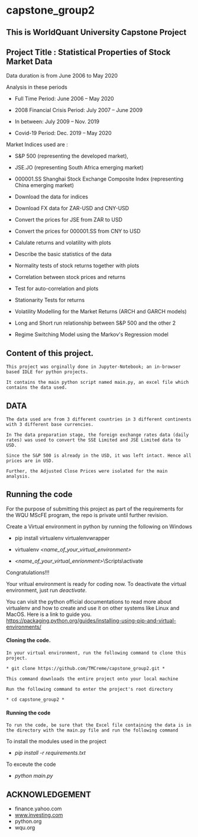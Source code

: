# capstone_group2

## This is WorldQuant University Capstone Project 
## Project Title : Statistical Properties of Stock Market Data


Data duration is from June 2006 to May 2020


Analysis in these periods

* Full Time Period: June 2006 – May 2020

* 2008 Financial Crisis Period: July 2007 – June 2009

* In between: July 2009 – Nov. 2019

* Covid-19 Period: Dec. 2019 – May 2020


Market Indices used are : 
* S&P 500 (representing the developed market),

* JSE.JO (representing South Africa emerging market) 

* 000001.SS Shanghai Stock Exchange Composite Index (representing China emerging market)

* Download the data for indices
* Download FX data for ZAR-USD and CNY-USD 
* Convert the prices for JSE from ZAR to USD
* Convert the prices for 000001.SS from CNY to USD
* Calulate returns and volatility with plots
* Describe the basic statistics of the data
* Normality tests of stock returns together with plots
* Correlation between stock prices and returns
* Test for auto-correlation and plots
* Stationarity Tests for returns 
* Volatility Modelling for the Market Returns (ARCH and GARCH models) 
* Long and Short run relationship between S&P 500 and the other 2 
* Regime Switching Model using the Markov's Regression model 


## Content of this project. 
    This project was orginally done in Jupyter-Notebook; an in-browser based IDLE for python projects.

    It contains the main python script named main.py, an excel file which contains the data used. 

## DATA
    The data used are from 3 different countries in 3 different continents with 3 different base currencies. 

    In The data preparation stage, the foreign exchange rates data (daily rates) was used to convert the SSE Limited and JSE Limited data to USD.
    
    Since the S&P 500 is already in the USD, it was left intact. Hence all prices are in USD.

    Further, the Adjusted Close Prices were isolated for the main analysis. 

## Running the code
For the purpose of submitting this project as part of the requirements for the WQU MScFE program, the repo is private until further revision. 

Create a Virtual environment in python by running the following on Windows

* pip install virtualenv virtualenvwrapper

* virtualenv *<name_of_your_virtual_environment>*

* *<name_of_your_virtual_enrionment>*\Scripts\activate 


Congratulations!!! 

Your vritual environment is ready for coding now. To deactivate the virtual environment, just run *deactivate*.

You can visit the python official documentations to read more about virtualenv and how to create and use it on other systems like Linux and MacOS. Here is a link to guide you. https://packaging.python.org/guides/installing-using-pip-and-virtual-environments/ 


#### Cloning the code. 
    In your virtual environment, run the following command to clone this project.

    * git clone https://github.com/TMCreme/capstone_group2.git *
    
    This command downloads the entire project onto your local machine 
    
    Run the following command to enter the project's root directory
    
    * cd capstone_group2 * 

#### Running the code
    To run the code, be sure that the Excel file containing the data is in the directory with the main.py file and run the following command
    
To install the modules used in the project

* *pip install -r requirements.txt* 

To exceute the code

* *python main.py*



## ACKNOWLEDGEMENT
* finance.yahoo.com
* www.investing.com
* python.org 
* wqu.org 

